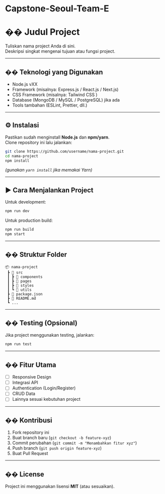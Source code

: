 # Capstone-Seoul-Team-E
# �� Judul Project

Tuliskan nama project Anda di sini.  
Deskripsi singkat mengenai tujuan atau fungsi project.

---

## �� Teknologi yang Digunakan

- Node.js vXX
- Framework (misalnya: Express.js / React.js / Next.js)
- CSS Framework (misalnya: Tailwind CSS )
- Database (MongoDB / MySQL / PostgreSQL) jika ada
- Tools tambahan (ESLint, Prettier, dll.)

---

## ⚙️ Instalasi

Pastikan sudah menginstall **Node.js** dan **npm/yarn**.  
Clone repository ini lalu jalankan:

```bash
git clone https://github.com/username/nama-project.git
cd nama-project
npm install
```

_(gunakan `yarn install` jika memakai Yarn)_

---

## ▶️ Cara Menjalankan Project

Untuk development:

```bash
npm run dev
```

Untuk production build:

```bash
npm run build
npm start
```

---

## �� Struktur Folder

```
📦 nama-project
 ┣ 📂 src
 ┃ ┣ 📂 components
 ┃ ┣ 📂 pages
 ┃ ┣ 📂 styles
 ┃ ┗ 📂 utils
 ┣ 📜 package.json
 ┣ 📜 README.md
 ┗ ...
```

---

## �� Testing (Opsional)

Jika project menggunakan testing, jalankan:

```bash
npm run test
```

---

## �� Fitur Utama

- [ ] Responsive Design
- [ ] Integrasi API
- [ ] Authentication (Login/Register)
- [ ] CRUD Data
- [ ] Lainnya sesuai kebutuhan project

---

## �� Kontribusi

1. Fork repository ini
2. Buat branch baru (`git checkout -b feature-xyz`)
3. Commit perubahan (`git commit -m "Menambahkan fitur xyz"`)
4. Push branch (`git push origin feature-xyz`)
5. Buat Pull Request

---

## �� License

Project ini menggunakan lisensi **MIT** (atau sesuaikan).
